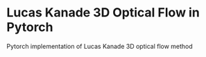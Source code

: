 # Lucas Kanade 3D Optical Flow in Pytorch

Pytorch implementation of Lucas Kanade 3D optical flow method
